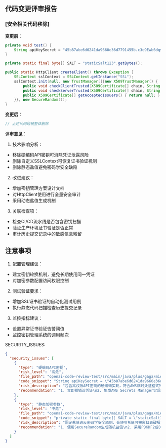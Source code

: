## 代码变更评审报告

### [安全相关代码移除]
**变更前**：
```java
private void test() {
    String apiKeySecret = "45b87abe6d6241da9660e36d7791455b.c3e9Ewb6dqsArvGH";
}

private static final byte[] SALT = "staticSalt123".getBytes();

public static HttpClient createClient() throws Exception {
    SSLContext sslContext = SSLContext.getInstance("SSL");
    sslContext.init(null, new TrustManager[]{new X509TrustManager() {
        public void checkClientTrusted(X509Certificate[] chain, String authType) {}
        public void checkServerTrusted(X509Certificate[] chain, String authType) {}
        public X509Certificate[] getAcceptedIssuers() { return null; }
    }}, new SecureRandom());
}
```

**变更后**：
```java
// 上述代码段被整体删除
```

**评审意见**：
1. 技术影响分析：
- 移除硬编码API密钥可消除凭证泄露风险
- 删除自定义SSLContext可恢复证书验证机制
- 删除静态盐值避免密码学安全缺陷

2. 改进建议：
- 增加密钥管理方案设计文档
- 对HttpClient使用进行全量安全审计
- 采用动态盐值生成机制

3. 关联检查项：
- 检查CI/CD流水线是否包含密钥扫描
- 验证生产环境证书验证是否正常
- 审计历史提交记录中的敏感信息残留

## 注意事项
1. 配置管理建议：
- 建立密钥轮换机制，避免长期使用同一凭证
- 对加密参数配置访问权限控制

2. 测试验证要求：
- 增加SSL证书验证的自动化测试用例
- 执行静态代码扫描检查历史提交记录

3. 监控指标建议：
- 设置异常证书验证告警阈值
- 监控密钥管理系统的调用频次

SECURITY_ISSUES:
```json
{
  "security_issues": [
    {
      "type": "硬编码API密钥",
      "risk_level": "高危",
      "file_path": "openai-code-review-test/src/main/java/plus/gaga/middleware/Application.java:14",
      "code_snippet": "String apiKeySecret = \"45b87abe6d6241da9660e36d7791455b.c3e9Ewb6dqsArvGH\";",
      "risk_description": "包含高权限API密钥的硬编码实现，符合AWS临时凭证格式特征",
      "recommendation": "1. 立即撤销该凭证\n2. 集成AWS Secrets Manager实现动态获取\n3. 配置git历史记录清理策略"
    },
    {
      "type": "静态加密参数",
      "risk_level": "中危",
      "file_path": "openai-code-review-test/src/main/java/plus/gaga/middleware/Application.java:31",
      "code_snippet": "private static final byte[] SALT = \"staticSalt123\".getBytes();",
      "risk_description": "固定盐值违反密码学安全原则，会使哈希值可被彩虹表破解",
      "recommendation": "1. 使用SecureRandom生成随机盐值\n2. 采用PBKDF2或BCrypt算法替代自定义哈希"
    }
  ]
}
```